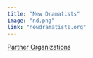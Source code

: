 ```yaml
---
title: "New Dramatists"
image: "nd.png"
link: "newdramatists.org"
---
```


[Partner Organizations](/about/partner-organizations)